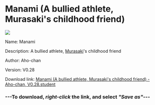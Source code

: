 # Manami (A bullied athlete, Murasaki's childhood friend)

<img src = "https://raw.githubusercontent.com/Arbiter1223/Koukou-Gurashi-Custom-Students/master/Students/Files/Manami%20(A%20bullied%20athlete%2C%20Murasaki's%20childhood%20friend).png">

Name: Manami

Description: A bullied athlete, <a href="Murasaki%20(Michio's%20athletic%20occultist%20cousin).md">Murasaki</a>'s childhood friend

Author: Aho-chan

Version: V0.28

Download link: <a href="https://raw.githubusercontent.com/Arbiter1223/Koukou-Gurashi-Custom-Students/master/Students/Files/Manami%20(A%20bullied%20athlete%2C%20Murasaki's%20childhood%20friend)%20-%20Aho-chan%2C%20V0.28.student">Manami (A bullied athlete, Murasaki's childhood friend) - Aho-chan, V0.28.student</a>

### ---**To download, _right-click_ the link, and select _"Save as"_**---

